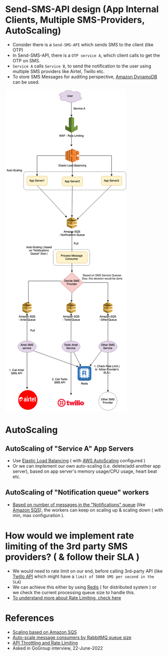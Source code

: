 
# Send-SMS-API design (App Internal Clients, Multiple SMS-Providers, AutoScaling)
- Consider there is a `Send-SMS-API` which sends SMS to the client (like OTP) 
- In Send-SMS-API, there is a `OTP service A`, which client calls to get the OTP on SMS.
- `Service A` calls `Service B`, to send the notification to the user using multiple SMS providers like Airtel, Twillo etc.
- To store SMS Messages for auditing perspective, [Amazon DynamoDB](../../2_AWSComponents/6_DatabaseServices/AmazonDynamoDB/Readme.md) can be used.

![Send-SMS-Queuing.drawio.png](assets/Send-SMS-Queuing.drawio.png)

# AutoScaling

## AutoScaling of "Service A" App Servers
- Use [Elastic Load Balancing](../../2_AWSComponents/1_NetworkingAndContentDelivery/2_ApplicationNetworking/ElasticLoadBalancer/Readme.md) ( with [AWS AutoScaling](../../2_AWSComponents/3_ComputeServices/AmazonEC2/AutoScalingGroup/Readme.md) configured )
- Or we can implement our own auto-scaling (i.e. delete/add another app server), based on app server's memory usage/CPU usage, heart beat etc.

## AutoScaling of "Notification queue" workers
- [Based on number of messages in the "Notifications" queue](https://docs.aws.amazon.com/autoscaling/ec2/userguide/as-using-sqs-queue.html) (like [Amazon SQS](../../2_AWSComponents/5_MessageBrokerServices/AmazonSQS/Readme.md)), the workers can keep on scaling up & scaling down ( with min, max configuration ).

# How would we implement rate limiting of the 3rd party SMS providers? ( & follow their SLA )
- We would need to rate limit on our end, before calling 3rd-party API (like [Twillo API](../TwilloSendMessageAPI) which might have a `limit of 5000 SMS per second in the SLA`)
- We can achieve this either by using [Redis](../../1_HLDDesignComponents/3_DatabaseComponents/In-Memory-Cache/Redis/Readme.md) ( for distributed system ) or we check the current processing queue size to handle this.
- [To understand more about Rate Limiting, check here](../RateLimiterAPI)

# References
- [Scaling based on Amazon SQS](https://docs.aws.amazon.com/autoscaling/ec2/userguide/as-using-sqs-queue.html)
- [Auto-scale message consumers by RabbitMQ queue size](https://developer.ibm.com/tutorials/auto-scale-rabbitmq-consumers-by-queue-size-on-openshift/)
- [API Throttling and Rate Limiting](https://mytechblogs.medium.com/api-throttling-and-rate-limiting-4835ce901857)
- Asked in GoGroup interview, 22-June-2022